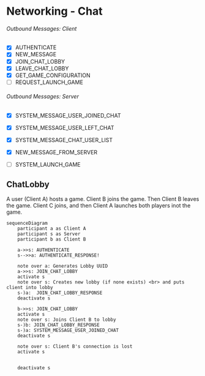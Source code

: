 # Networking - Chat

###### Outbound Messages: Client
- [x] AUTHENTICATE
- [x] NEW_MESSAGE
- [x] JOIN_CHAT_LOBBY
- [x] LEAVE_CHAT_LOBBY
- [x] GET_GAME_CONFIGURATION
- [ ] REQUEST_LAUNCH_GAME

###### Outbound Messages: Server
- [x] SYSTEM_MESSAGE_USER_JOINED_CHAT
- [x] SYSTEM_MESSAGE_USER_LEFT_CHAT
- [x] SYSTEM_MESSAGE_CHAT_USER_LIST
- [x] NEW_MESSAGE_FROM_SERVER
- [ ] SYSTEM_LAUNCH_GAME


## ChatLobby

A user (Client A) hosts a game.  Client B joins the game.  Then Client B leaves the game.  Client C joins, and then Client A launches both players inot the game.

```mermaid
sequenceDiagram
    participant a as Client A
    participant s as Server
    participant b as Client B

    a->>s: AUTHENTICATE
    s-->>a: AUTHENTICATE_RESPONSE!

    note over a: Generates Lobby UUID
    a->>s: JOIN_CHAT_LOBBY
    activate s
    note over s: Creates new lobby (if none exists) <br> and puts client into lobby
    s-)a:  JOIN_CHAT_LOBBY_RESPONSE
    deactivate s

    b->>s: JOIN_CHAT_LOBBY
    activate s
    note over s: Joins Client B to lobby
    s-)b: JOIN_CHAT_LOBBY_RESPONSE
    s-)a: SYSTEM_MESSAGE_USER_JOINED_CHAT
    deactivate s

    note over s: Client B's connection is lost
    activate s


    deactivate s

```
